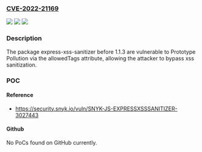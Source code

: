 ### [CVE-2022-21169](https://cve.mitre.org/cgi-bin/cvename.cgi?name=CVE-2022-21169)
![](https://img.shields.io/static/v1?label=Product&message=express-xss-sanitizer&color=blue)
![](https://img.shields.io/static/v1?label=Version&message=%3C%201.1.3%20&color=brighgreen)
![](https://img.shields.io/static/v1?label=Vulnerability&message=Prototype%20Pollution&color=brighgreen)

### Description

The package express-xss-sanitizer before 1.1.3 are vulnerable to Prototype Pollution via the allowedTags attribute, allowing the attacker to bypass xss sanitization.

### POC

#### Reference
- https://security.snyk.io/vuln/SNYK-JS-EXPRESSXSSSANITIZER-3027443

#### Github
No PoCs found on GitHub currently.

